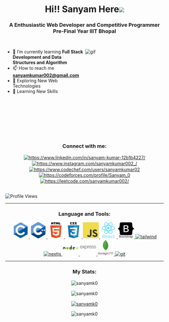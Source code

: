 <h1 align="center">Hi!! Sanyam Here<img src="https://media.giphy.com/media/hvRJCLFzcasrR4ia7z/giphy.gif" width="30px"/></h1>
<h3 align="center">A Enthusiastic Web Developer and Competitive Programmer Pre-Final Year IIIT Bhopal</h3>

</br>

<!-- Simpsons GIF -->
<p>
  <img align="right" src="https://media.giphy.com/media/RwLDkna2fN3fG/giphy.gif" alt="gif" width="250" height="250"/>
</p>

<!-- About Me -->
- :footprints: I’m currently learning **Full Stack Development and Data Structures and Algorithm**
- :mailbox: How to reach me **sanyamkumar002@gmail.com**
- :telescope: Exploring New Web Technologies
- :seedling: Learning New Skills

</br></br></br></br></br></br></br>

<p align="center">
  <h3 align="center">Connect with me:</h3>
  <p align="center">
<a href="https://www.linkedin.com/in/sanyam-kumar-12b1b4227/" target="blank">
  <img
    align="center"
    src="https://raw.githubusercontent.com/rahuldkjain/github-profile-readme-generator/master/src/images/icons/Social/linked-in-alt.svg"
    alt="https://www.linkedin.com/in/sanyam-kumar-12b1b4227/"
    height="40"
    width="50"
  />
</a>
<a href="https://www.instagram.com/sanyamkumar002_/" target="blank">
  <img
    align="center"
    src="https://raw.githubusercontent.com/rahuldkjain/github-profile-readme-generator/master/src/images/icons/Social/instagram.svg"
    alt="https://www.instagram.com/sanyamkumar002_/"
    height="40"
    width="50"
  />
</a>
<a href="https://www.codechef.com/users/sanyamkumar02" target="blank">
  <img
    align="center"
    src="https://cdn.jsdelivr.net/npm/simple-icons@3.1.0/icons/codechef.svg"
    alt="https://www.codechef.com/users/sanyamkumar02"
    height="40"
    width="50"
  />
</a>
<a href="https://codeforces.com/profile/Sanyam_0" target="blank">
  <img
    align="center"
    src="https://raw.githubusercontent.com/rahuldkjain/github-profile-readme-generator/master/src/images/icons/Social/codeforces.svg"
    alt="https://codeforces.com/profile/Sanyam_0"
    height="40"
    width="50"
  />
</a>
<a href="https://leetcode.com/sanyamkumar002/" target="blank">
  <img
    align="center"
    src="https://raw.githubusercontent.com/rahuldkjain/github-profile-readme-generator/master/src/images/icons/Social/leet-code.svg"
    alt="https://leetcode.com/sanyamkumar002/"
    height="40"
    width="50"
  />
</a>
  </p>
</p>

</br>

<!-- Profile Views -->
<img src="https://komarev.com/ghpvc/?username=sanyamk0&style=flat-square&color=blue" alt="Profile Views"/> 

---

<p align="center">
  <h3 align="center">Language and Tools:</h3>
  <p align="center">
<a href="https://www.cprogramming.com/" target="_blank" rel="noreferrer">
  <img
    src="https://raw.githubusercontent.com/devicons/devicon/master/icons/c/c-original.svg"
    alt="c"
    width="52"
    height="52"
  />
</a>
<a href="https://www.w3schools.com/cpp/" target="_blank" rel="noreferrer">
  <img
    src="https://raw.githubusercontent.com/devicons/devicon/master/icons/cplusplus/cplusplus-original.svg"
    alt="cplusplus"
    width="52"
    height="52"
  />
</a>
<a href="https://www.w3.org/html/" target="_blank" rel="noreferrer">
  <img
    src="https://raw.githubusercontent.com/devicons/devicon/master/icons/html5/html5-original-wordmark.svg"
    alt="html5"
    width="52"
    height="52"
  />
</a>
<a href="https://www.w3schools.com/css/" target="_blank" rel="noreferrer">
  <img
    src="https://raw.githubusercontent.com/devicons/devicon/master/icons/css3/css3-original-wordmark.svg"
    alt="css3"
    width="52"
    height="52"
  />
</a>
<a href="https://developer.mozilla.org/en-US/docs/Web/JavaScript" target="_blank" rel="noreferrer"
>
  <img
    src="https://raw.githubusercontent.com/devicons/devicon/master/icons/javascript/javascript-original.svg"
    alt="javascript"
    width="52"
    height="52"
  />
</a>
<a href="https://reactjs.org/" target="_blank" rel="noreferrer">
  <img
    src="https://raw.githubusercontent.com/devicons/devicon/master/icons/react/react-original-wordmark.svg"
    alt="react"
    width="52"
    height="52"
  />
</a>
<a href="https://getbootstrap.com" target="_blank" rel="noreferrer">
  <img
    src="https://raw.githubusercontent.com/devicons/devicon/master/icons/bootstrap/bootstrap-plain-wordmark.svg"
    alt="bootstrap"
    width="52"
    height="52"
  />
</a>
<a href="https://tailwindcss.com/" target="_blank" rel="noreferrer">
  <img
    src="https://www.vectorlogo.zone/logos/tailwindcss/tailwindcss-icon.svg"
    alt="tailwind"
    width="52"
    height="52"
  />
</a>
<a href="https://nextjs.org/" target="_blank" rel="noreferrer">
  <img
    src="https://cdn.worldvectorlogo.com/logos/nextjs-2.svg"
    alt="nextjs"
    width="52"
    height="40"
  />
</a>
<a href="https://nodejs.org" target="_blank" rel="noreferrer">
  <img
    src="https://raw.githubusercontent.com/devicons/devicon/master/icons/nodejs/nodejs-original-wordmark.svg"
    alt="nodejs"
    width="52"
    height="52"
  />
</a>
<a href="https://expressjs.com" target="_blank" rel="noreferrer">
  <img
    src="https://raw.githubusercontent.com/devicons/devicon/master/icons/express/express-original-wordmark.svg"
    alt="express"
    width="52"
    height="52"
  />
</a>
<a href="https://www.mongodb.com/" target="_blank" rel="noreferrer">
  <img
    src="https://raw.githubusercontent.com/devicons/devicon/master/icons/mongodb/mongodb-original-wordmark.svg"
    alt="mongodb"
    width="52"
    height="52"
  />
</a>
<a href="https://git-scm.com/" target="_blank" rel="noreferrer">
  <img
    src="https://www.vectorlogo.zone/logos/git-scm/git-scm-icon.svg"
    alt="git"
    width="52"
    height="52"
  />
</a>
  </p>
</p>
  
---

<h3 align="center">My Stats:</h3>
<div align="center">
  <p align="center">
    <img
      align="center"
      src="http://github-readme-streak-stats.herokuapp.com?user=sanyamk0&theme=transparent&border_radius=5"
      alt="sanyamk0"
    />
  </p>
</div>
<div align="center">
  <p align="center">
    <img
      align="center"
      src="https://github-readme-stats.vercel.app/api?username=sanyamk0&show_icons=true&locale=en&theme=nightowl"
      alt="sanyamk0"
    />
  </p>
</div>
<div align="center">
  <p align="center">
    <a href="https://github.com/ryo-ma/github-profile-trophy">
      <img
        align="center"
        src="https://github-profile-trophy.vercel.app/?username=sanyamk0&theme=darkhub"
        alt="sanyamk0"
      />
    </a>
  </p>
</div>
<div align="center">
  <p align="center">
    <img
      align="center"
      src="https://github-readme-stats.vercel.app/api/top-langs?username=sanyamk0&show_icons=true&locale=en&layout=compact&theme=nightowl"
      alt="sanyamk0"
    />
  </p>
</div>
